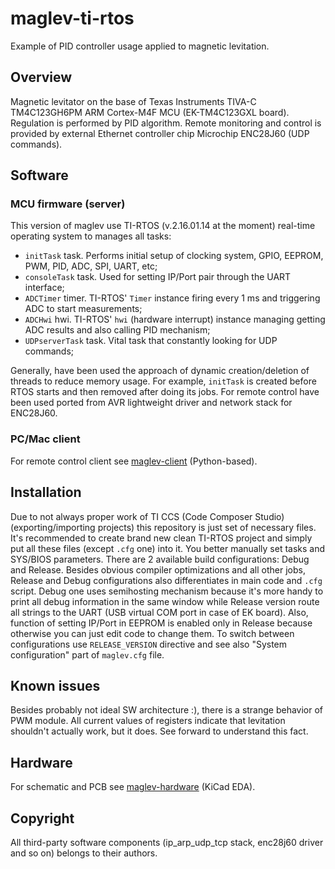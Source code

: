 # maglev-ti-rtos
Example of PID controller usage applied to magnetic levitation.

## Overview
Magnetic levitator on the base of Texas Instruments TIVA-C TM4C123GH6PM ARM Cortex-M4F MCU (EK-TM4C123GXL board). Regulation is performed by PID algorithm. Remote monitoring and control is provided by external Ethernet controller chip Microchip ENC28J60 (UDP commands).

## Software
### MCU firmware (server)
This version of maglev use TI-RTOS (v.2.16.01.14 at the moment) real-time operating system to manages all tasks:
  - `initTask` task. Performs initial setup of clocking system, GPIO, EEPROM, PWM, PID, ADC, SPI, UART, etc;
  - `consoleTask` task. Used for setting IP/Port pair through the UART interface;
  - `ADCTimer` timer. TI-RTOS' `Timer` instance firing every 1 ms and triggering ADC to start measurements;
  - `ADCHwi` hwi. TI-RTOS' `hwi` (hardware interrupt) instance managing getting ADC results and also calling PID mechanism;
  - `UDPserverTask` task. Vital task that constantly looking for UDP commands;

Generally, have been used the approach of dynamic creation/deletion of threads to reduce memory usage. For example, `initTask` is created before RTOS starts and then removed after doing its jobs.
For remote control have been used ported from AVR lightweight driver and network stack for ENC28J60.

### PC/Mac client
For remote control client see [maglev-client](https://github.com/ussserrr/maglev-client) (Python-based).

## Installation
Due to not always proper work of TI CCS (Code Composer Studio) (exporting/importing projects) this repository is just set of necessary files. It's recommended to create brand new clean TI-RTOS project and simply put all these files (except `.cfg` one) into it. You better manually set tasks and SYS/BIOS parameters.
There are 2 available build configurations: Debug and Release. Besides obvious compiler optimizations and all other jobs, Release and Debug configurations also differentiates in main code and `.cfg` script. Debug one uses semihosting mechanism because it's more handy to print all debug information in the same window while Release version route all strings to the UART (USB virtual COM port in case of EK board). Also, function of setting IP/Port in EEPROM is enabled only in Release because otherwise you can just edit code to change them. To switch between configurations use `RELEASE_VERSION` directive and see also "System configuration" part of `maglev.cfg` file.

## Known issues
Besides probably not ideal SW architecture :), there is a strange behavior of PWM module. All current values of registers indicate that levitation shouldn't actually work, but it does. See forward to understand this fact.

## Hardware
For schematic and PCB see [maglev-hardware](https://github.com/ussserrr/maglev-hardware) (KiCad EDA).

## Copyright
All third-party software components (ip_arp_udp_tcp stack, enc28j60 driver and so on) belongs to their authors.
